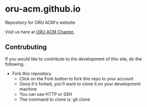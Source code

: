 # oru-acm.github.io
Repository for ORU ACM's website

Visit us here at [ORU ACM Chapter.](https://oru-acm.github.io/)

## Contrubuting
If you would like to contribute to the development of this site, do the following.

* Fork this repository
    * Click on the Fork button to fork this repo to your account
    * Once it's forked, you'll want to clone it on your development machine
    * You can use HTTP or SSH
    * The command to clone is: git clone <url>
